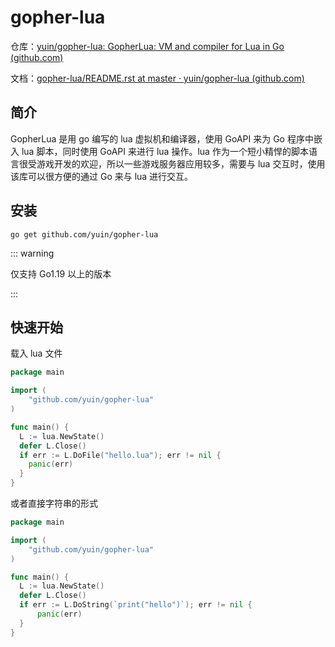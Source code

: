 # gopher-lua

仓库：[yuin/gopher-lua: GopherLua: VM and compiler for Lua in Go (github.com)](https://github.com/yuin/gopher-lua)

文档：[gopher-lua/README.rst at master · yuin/gopher-lua (github.com)](https://github.com/yuin/gopher-lua/blob/master/README.rst)

## 简介

GopherLua 是用 go 编写的 lua 虚拟机和编译器，使用 GoAPI 来为 Go 程序中嵌入 lua 脚本，同时使用 GoAPI 来进行 lua 操作。lua 作为一个短小精悍的脚本语言很受游戏开发的欢迎，所以一些游戏服务器应用较多，需要与 lua 交互时，使用该库可以很方便的通过 Go 来与 lua 进行交互。

## 安装

```
go get github.com/yuin/gopher-lua
```

::: warning

仅支持 Go1.19 以上的版本

:::

## 快速开始

载入 lua 文件

```go
package main

import (
    "github.com/yuin/gopher-lua"
)

func main() {
  L := lua.NewState()
  defer L.Close()
  if err := L.DoFile("hello.lua"); err != nil {
    panic(err)
  }
}
```

或者直接字符串的形式

```go
package main

import (
    "github.com/yuin/gopher-lua"
)

func main() {
  L := lua.NewState()
  defer L.Close()
  if err := L.DoString(`print("hello")`); err != nil {
      panic(err)
  }
}
```
